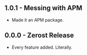 ## 1.0.1 - Messing with APM
* Made it an APM package.

## 0.0.0 - Zerost Release
* Every feature added. Literally.
